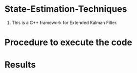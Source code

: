 # State-Estimation-Techniques
1. This is a C++ framework for Extended Kalman Filter. 

# Procedure to execute the code


# Results

